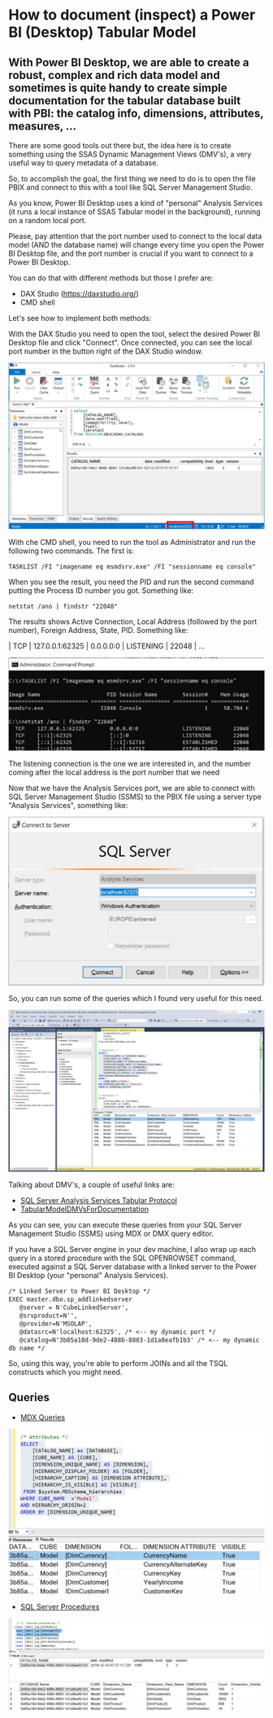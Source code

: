 # How to document (inspect) a Power BI (Desktop) Tabular Model

## With Power BI Desktop, we are able to create a robust, complex and rich data model and sometimes is quite handy to create simple documentation for the tabular database built with PBI: the catalog info, dimensions, attributes, measures, ...

There are some good tools out there but, the idea here is to create something using the SSAS Dynamic Management Views (DMV's), a very useful way to query metadata of a database. 

So,  to accomplish the goal, the first thing we need to do is to open the file PBIX and connect to this with a tool like SQL Server Management Studio.

As you know, Power BI Desktop uses a kind of "personal" Analysis Services (it runs a local instance of SSAS Tabular model in the background), running on a random local port.

Please, pay attention that the port number used to connect to the local data model (AND the database name) will change every time you open the Power BI Desktop file, and the port number is crucial if you want to connect to a Power BI Desktop.

You can do that with different methods but those I prefer are:
- DAX Studio (https://daxstudio.org/)
- CMD shell

Let's see how to implement both methods:

With the DAX Studio you need to open the tool, select the desired Power BI Desktop file and click "Connect".
Once connected, you can see the local port number in the button right of the DAX Studio window.

![DAX Studio](images/daxstudio.JPG)

With che CMD shell, you need to run the tool as Administrator and run the following two commands.
The first is:
```
TASKLIST /FI "imagename eq msmdsrv.exe" /FI "sessionname eq console"
```
When you see the result, you need the PID and run the second command putting the Process ID number you got.
Something like:
```
netstat /ano | findstr "22048"
```
The results shows Active Connection, Local Address (followed by the port number), Foreign Address, State, PID. Something like:

| TCP | 127.0.0.1:62325 | 0.0.0.0:0 | LISTENING | 22048 |
...

![CMD Shell](images/cmdshell.jpg)

The listening connection is the one we are interested in, and the number coming after the local address is the port number that we need

Now that we have the Analysis Services port, we are able to connect with SQL Server Management Studio (SSMS) to the PBIX file using a server type "Analysis Services", something like: 

![SQL Server Management Studio](images/ssms.jpg)

So, you can run some of the queries which I found very useful for this need. 

![MDX Query](images/querymdx.jpg)

Talking about DMV's, a couple of useful links are:
- [SQL Server Analysis Services Tabular Protocol](https://docs.microsoft.com/en-us/openspecs/sql_server_protocols/ms-ssas-t/f85cd3b9-690c-4bc7-a1f0-a854d7daecd8)
- [TabularModelDMVsForDocumentation](https://gist.github.com/mlongoria/a9a0bff0f51a5e9c200b9c8b378d79da)

As you can see, you can execute these queries from your SQL Server Management Studio (SSMS) using MDX or DMX query editor.


If you have a SQL Server engine in your dev machine, I also wrap up each query in a stored procedure with the SQL OPENROWSET command, executed against a SQL Server database with a linked server to the Power BI Desktop (your "personal" Analysis Services).

```
/* Linked Server to Power BI Desktop */
EXEC master.dbo.sp_addlinkedserver
   @server = N'CubeLinkedServer',
   @srvproduct=N'',
   @provider=N'MSOLAP',
   @datasrc=N'localhost:62325', /* <-- my dynamic port */
   @catalog=N'3b85a18d-9de2-488b-8883-1d1a8eafb1b3' /* <-- my dynamic db name */
```

So, using this way, you're able to perform JOINs and all the TSQL constructs which you might need.

## Queries
- [MDX Queries](PBIDocumentation_MDX_Queries.sql)

![MDX Demo](images/mdx.JPG)

- [SQL Server Procedures](PBIDocumentation_SQL_Procedures.sql)

![SQL Demo](images/sql.JPG)
